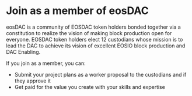 **Join** as a member of eos**DAC**
===

eosDAC is a community of EOSDAC token holders bonded together via a constitution to realize the vision of making block production open for everyone. EOSDAC token holders elect 12 custodians whose mission is to lead the DAC to achieve its vision of excellent EOSIO block production and DAC Enabling.

If you join as a member, you can:
 * Submit your project plans as a worker proposal to the custodians and if they approve it
 * Get paid for the value you create with your skills and expertise

